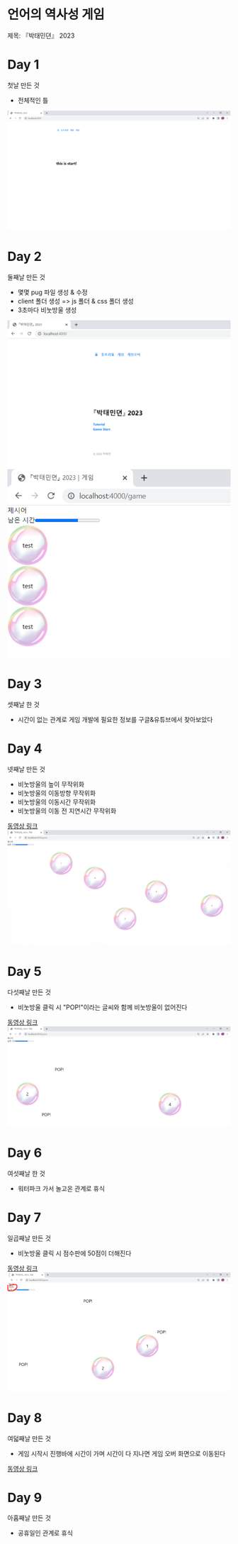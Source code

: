 # 언어의 역사성 게임

제목: 『박태민뎐』 2023

# Day 1

첫날 만든 것
- 전체적인 틀

<img src="readmeFiles/Day1.png">

# Day 2

둘째날 만든 것
- 몇몇 pug 파일 생성 & 수정
- client 폴더 생성 => js 폴더 & css 폴더 생성
- 3초마다 비눗방울 생성

<img src="readmeFiles/Day2-1.png">
<img src="readmeFiles/Day2-2.png">

# Day 3

셋째날 한 것
- 시간이 없는 관계로 게임 개발에 필요한 정보를 구글&유튜브에서 찾아보았다

# Day 4

넷째날 만든 것
- 비눗방울의 높이 무작위화
- 비눗방울의 이동방향 무작위화
- 비눗방울의 이동시간 무작위화
- 비눗방울의 이동 전 지연시간 무작위화

<a href="https://youtu.be/HwGZrWtMuww">동영상 링크</a>
<img src="readmeFiles/Day4-2.png">

# Day 5

다섯째날 만든 것
- 비눗방울 클릭 시 "POP!"이라는 글씨와 함께 비눗방울이 없어진다

<a href="https://youtu.be/c8gdUXwNl04">동영상 링크</a>
<img src="readmeFiles/Day5-2.png">

# Day 6

여섯째날 한 것
- 워터파크 가서 놀고온 관계로 휴식

# Day 7

일곱째날 만든 것
- 비눗방울 클릭 시 점수판에 50점이 더해진다

<a href="https://youtu.be/MLAEZjE0El0">동영상 링크</a>
<img src="readmeFiles/Day7-2.png">

# Day 8

여덟째날 만든 것
- 게임 시작시 진행바에 시간이 가며 시간이 다 지나면 게임 오버 화면으로 이동된다

<a href="https://youtu.be/Xj5Z9qDocuU">동영상 링크</a>

# Day 9

아홉째날 만든 것
- 공휴일인 관계로 휴식